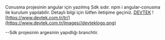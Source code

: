 Conusma projesinin angular için yazılmış Sdk sıdır.
npm i angular-conusma ile kurulum yapılabilir.
Detaylı bilgi için lütfen iletişime geçiniz.
[DEVTEK](https://www.devtek.com.tr/)
![https://www.devtek.com.tr/tr/](https://www.devtek.com.tr/Images//devteklogo.png)

--Sdk projesinin argesinin yapıdlığı branchtir.
